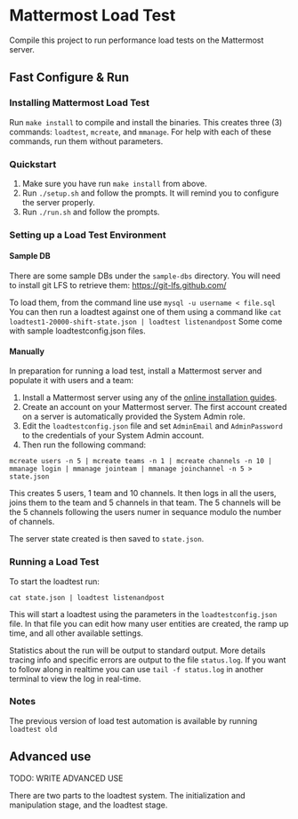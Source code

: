 # Mattermost Load Test

Compile this project to run performance load tests on the Mattermost server. 

## Fast Configure & Run

### Installing Mattermost Load Test

Run `make install` to compile and install the binaries. This creates three (3) commands: `loadtest`, `mcreate`, and `mmanage`. For help with each of these commands, run them without parameters.

### Quickstart

1. Make sure you have run `make install` from above.
2. Run `./setup.sh` and follow the prompts. It will remind you to configure the server properly.
2. Run `./run.sh` and follow the prompts.


### Setting up a Load Test Environment 

#### Sample DB

There are some sample DBs under the `sample-dbs` directory. You will need to install git LFS to retrieve them: https://git-lfs.github.com/

To load them, from the command line use `mysql -u username < file.sql`
You can then run a loadtest against one of them using a command like `cat loadtest1-20000-shift-state.json | loadtest listenandpost`
Some come with sample loadtestconfig.json files. 

#### Manually

In preparation for running a load test, install a Mattermost server and populate it with users and a team: 

1. Install a Mattermost server using any of the [online installation guides](https://docs.mattermost.com/guides/administrator.html#install-guides). 
2. Create an account on your Mattermost server. The first account created on a server is automatically provided the System Admin role. 
3. Edit the `loadtestconfig.json` file and set `AdminEmail` and `AdminPassword` to the credentials of your System Admin account. 
4. Then run the following command:

```
mcreate users -n 5 | mcreate teams -n 1 | mcreate channels -n 10 | mmanage login | mmanage jointeam | mmanage joinchannel -n 5 > state.json
```

This creates 5 users, 1 team and 10 channels. It then logs in all the users, joins them to the team and 5 channels in that team. The 5 channels will be the 5 channels following the users numer in sequance modulo the number of channels. 

The server state created is then saved to `state.json`.

### Running a Load Test 

To start the loadtest run:
```
cat state.json | loadtest listenandpost
```

This will start a loadtest using the parameters in the `loadtestconfig.json` file. In that file you can edit how many user entities are created, the ramp up time, and all other available settings.

Statistics about the run will be output to standard output. More details tracing info and specific errors are output to the file `status.log`. If you want to follow along in realtime you can use `tail -f status.log` in another terminal to view the log in real-time. 

### Notes 

The previous version of load test automation is available by running `loadtest old`

## Advanced use

TODO: WRITE ADVANCED USE

There are two parts to the loadtest system. The initialization and manipulation stage, and the loadtest stage. 
